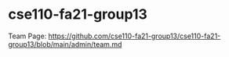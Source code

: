 # cse110-fa21-group13
Team Page: https://github.com/cse110-fa21-group13/cse110-fa21-group13/blob/main/admin/team.md
